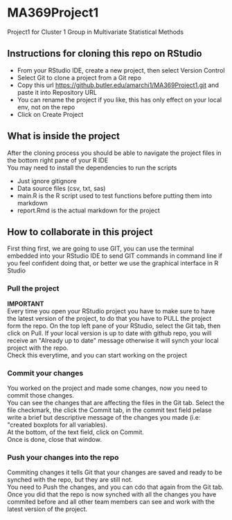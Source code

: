 # MA369Project1
Project1 for Cluster 1 Group in Multivariate Statistical Methods

## Instructions for cloning this repo on RStudio 
- From your RStudio IDE, create a new project, then select Version Control
- Select Git to clone a project from a Git repo
- Copy this url https://github.butler.edu/amarchi1/MA369Project1.git and paste it into Repository URL
- You can rename the project if you like, this has only effect on your local env, not on the repo
- Click on Create Project

## What is inside the project
After the cloning process you should be able to navigate the project files in the bottom right pane of your R IDE  
You may need to install the dependencies to run the scripts
- Just ignore gitignore
- Data source files (csv, txt, sas)
- main.R is the R script used to test functions before putting them into markdown
- report.Rmd is the actual markdown for the project

## How to collaborate in this project
First thing first, we are going to use GIT, you can use the terminal embedded into your RStudio IDE to send GIT commands in command line if you feel confident doing that, or better we use the graphical interface in R Studio

### Pull the project
**IMPORTANT**  
Every time you open your RStudio project you have to make sure to have the latest version of the project, to do that you have to PULL the project form the repo.
On the top left pane of your RStudio, select the Git tab, then click on Pull. If your local version is up to date with github repo,  you will receive an "Already up to date" message otherwise it will synch your local project with the repo.  
Check this everytime, and you can start working on the project

### Commit your changes
You worked on the project and made some changes, now you need to commit those changes.  
You can see the changes that are affecting the files in the Git tab. Select the file checkmark, the click the Commit tab, in the commit text field pelase write a brief but descriptive message of the changes you made (i.e: "created boxplots for all variables).  
At the bottom, of the text field, click on Commit.  
Once is done, close that window.  

### Push your changes into the repo
Commiting changes it tells Git that your changes are saved and ready to be synched with the repo, but they are still not.  
You need to Push the changes, and you can cdo that again from the Git tab.  
Once you did that the repo is now synched with all the changes you have commited before and all other team members can see and work with the latest version of the project.


